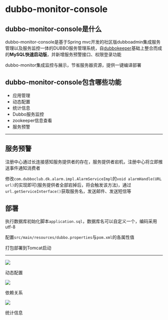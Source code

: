 # dubbo-monitor-console

## dubbo-monitor-console是什么

dubbo-monitor-console是基于Spring mvc开发的社区版dubboadmin集成服务管理以及服务监控一体的DUBBO服务管理系统，自[dubbokeeper](https://github.com/dubboclub/dubbokeeper)基础上整合而成的**MySQL快速启动版**，并新增服务预警接口、权限登录功能

dubbo-monitor集成监控与展示，节省服务器资源，提供一键编译部署

## dubbo-monitor-console包含哪些功能

- 应用管理
- 动态配置
- 统计信息
- Dubbo服务监控
- zookeeper信息查看
- 服务预警

---

## 服务预警

注册中心通过长连接感知服务提供者的存在，服务提供者宕机，注册中心将立即推送事件通知消费者

修改`com.dubboclub.dk.alarm.impl.AlarmServiceImpl`的`void alarmHandle(URL url)`的实现即可(服务提供者全部宕掉后，将会触发该方法)，通过`url.getServiceInterface()`获取服务名，发送邮件、发送短信等

## 部署

执行数据库初始化脚本`application.sql`，数据库名可以自定义一个，编码采用utf-8

配置`src/main/resources/dubbo.properties`与`pom.xml`的各属性值

打包部署到Tomcat启动

---

![](https://raw.githubusercontent.com/zylele/dubbokeeper-mqs/master/screenshots/dubbokeeper-service.png)

动态配置

![](https://raw.githubusercontent.com/zylele/dubbokeeper-mqs/master/screenshots/dubbokeeper-dpc.png)

依赖关系

![](https://raw.githubusercontent.com/zylele/dubbokeeper-mqs/master/screenshots/dubbokeeper-monitor.png)

统计信息
